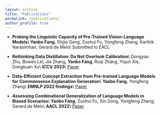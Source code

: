 ```yaml
---
layout: archive
title: "Publications"
permalink: /publications/
author_profile: true
---
```


<!-- {% if author.googlescholar %}
  You can also find my articles on <u><a href="{{author.googlescholar}}">my Google Scholar profile</a>.</u>
{% endif %}

{% include base_path %}

{% for post in site.publications reversed %}
  {% include archive-single.html %}
{% endfor %} -->

* **Probing the Linguistic Capacity of Pre-Trained Vision-Language Models**\\
  **Yanbo Fang**, Shijie Geng, Zuohui Fu, Yongfeng Zhang, Karthik Narasimhan, Gerard de Melo\\
  Submitted to EACL

* **Rethinking Data Distillation: Do Not Overlook Calibration**\\
  Dongyao Zhu, Bowen Lei, Jie Zhang, **Yanbo Fang**, Ruqi Zhang, Yiqun Xie, Dongkuan Xu\\
  **ICCV 2023**\\
  [Paper](https://arxiv.org/pdf/2307.12463)

* **Data-Efficient Concept Extraction from Pre-trained Language Models for Commonsense Explanation Generation**\\
  **Yanbo Fang**, Yongfeng Zhang\\
  **EMNLP 2022 findings**\\
  [Paper](https://aclanthology.org/2022.findings-emnlp.433.pdf)

* **Assessing Combinational Generalization of Language Models in Biased Scenarios**\\
  **Yanbo Fang**, Zuohui Fu, Xin Dong, Yongfeng Zhang, Gerard de Melo\\
  **AACL 2022**\\
  [Paper](https://aclanthology.org/2022.aacl-short.48.pdf)